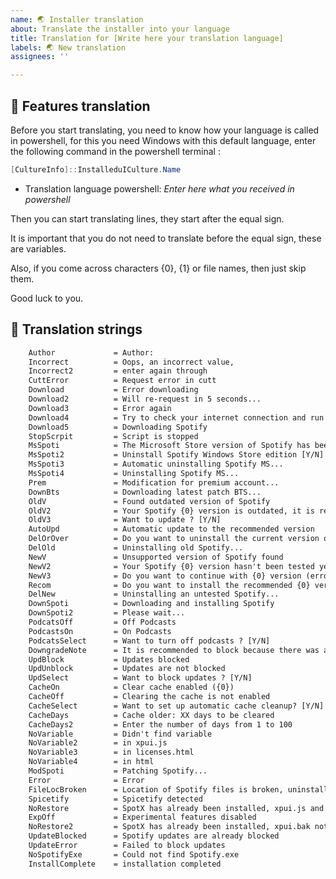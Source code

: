 ```yaml
---
name: 🌏 Installer translation
about: Translate the installer into your language
title: Translation for [Write here your translation language]
labels: 🌏 New translation
assignees: ''

---
```


## 📝 Features translation

Before you start translating, you need to know how your language is called in powershell, for this you need Windows with this default language, enter the following command in the powershell terminal :

```ps1
[CultureInfo]::InstalleduICulture.Name
```

- Translation language powershell: *Enter here what you received in powershell*

Then you can start translating lines, they start after the equal sign.

It is important that you do not need to translate before the equal sign, these are variables.

Also, if you come across characters {0}, {1} or file names, then just skip them.

Good luck to you.

## 📝 Translation strings

```txt
    Author             = Author:
    Incorrect          = Oops, an incorrect value,
    Incorrect2         = enter again through 
    CuttError          = Request error in cutt
    Download           = Error downloading
    Download2          = Will re-request in 5 seconds...
    Download3          = Error again
    Download4          = Try to check your internet connection and run the installation again
    Download5          = Downloading Spotify
    StopScrpit         = Script is stopped
    MsSpoti            = The Microsoft Store version of Spotify has been detected which is not supported
    MsSpoti2           = Uninstall Spotify Windows Store edition [Y/N]
    MsSpoti3           = Automatic uninstalling Spotify MS...
    MsSpoti4           = Uninstalling Spotify MS...
    Prem               = Modification for premium account...
    DownBts            = Downloading latest patch BTS...
    OldV               = Found outdated version of Spotify
    OldV2              = Your Spotify {0} version is outdated, it is recommended to upgrade to {1}
    OldV3              = Want to update ? [Y/N]
    AutoUpd            = Automatic update to the recommended version
    DelOrOver          = Do you want to uninstall the current version of {0} or install over it? Y [Uninstall] / N [Install Over]
    DelOld             = Uninstalling old Spotify...
    NewV               = Unsupported version of Spotify found
    NewV2              = Your Spotify {0} version hasn't been tested yet, currently it's a stable {1} version
    NewV3              = Do you want to continue with {0} version (errors possible) ? [Y/N]
    Recom              = Do you want to install the recommended {0} version ? [Y/N]
    DelNew             = Uninstalling an untested Spotify...
    DownSpoti          = Downloading and installing Spotify
    DownSpoti2         = Please wait...
    PodcatsOff         = Off Podcasts
    PodcastsOn         = On Podcasts
    PodcatsSelect      = Want to turn off podcasts ? [Y/N]
    DowngradeNote      = It is recommended to block because there was a downgrade of Spotify
    UpdBlock           = Updates blocked
    UpdUnblock         = Updates are not blocked
    UpdSelect          = Want to block updates ? [Y/N]
    CacheOn            = Clear cache enabled ({0})
    CacheOff           = Clearing the cache is not enabled
    CacheSelect        = Want to set up automatic cache cleanup? [Y/N]
    CacheDays          = Cache older: XX days to be cleared 
    CacheDays2         = Enter the number of days from 1 to 100
    NoVariable         = Didn't find variable
    NoVariable2        = in xpui.js
    NoVariable3        = in licenses.html
    NoVariable4        = in html
    ModSpoti           = Patching Spotify...
    Error              = Error
    FileLocBroken      = Location of Spotify files is broken, uninstall the client and run the script again
    Spicetify          = Spicetify detected
    NoRestore          = SpotX has already been installed, xpui.js and xpui.css not found. `nPlease uninstall Spotify client and run Install.bat again
    ExpOff             = Experimental features disabled
    NoRestore2         = SpotX has already been installed, xpui.bak not found. `nPlease uninstall Spotify client and run Install.bat again
    UpdateBlocked      = Spotify updates are already blocked
    UpdateError        = Failed to block updates
    NoSpotifyExe       = Could not find Spotify.exe
    InstallComplete    = installation completed
```
